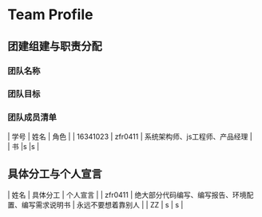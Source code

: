 # Team Profile

## 团建组建与职责分配

### 团队名称

> 

### 团队目标

> 

### 团队成员清单

| 学号 | 姓名  | 角色 |
| 16341023 | zfr0411  | 系统架构师、js工程师、产品经理    |  
| 书   |s    |s      |

## 具体分工与个人宣言

| 姓名 | 具体分工 | 个人宣言 |
| zfr0411 | 绝大部分代码编写、编写报告、环境配置、编写需求说明书 | 永远不要想着靠别人 |
| ZZ | s | s |



